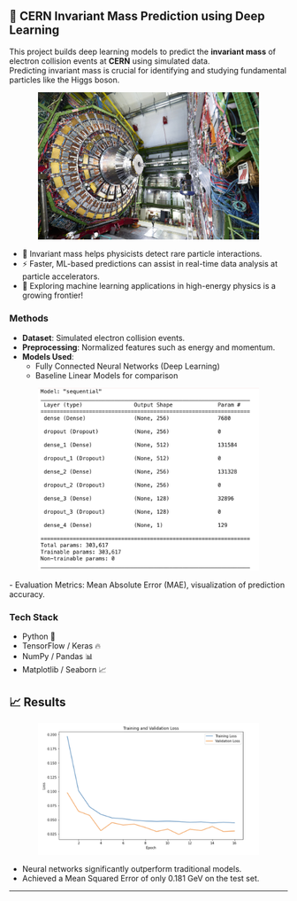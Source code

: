 ## 🚀 CERN Invariant Mass Prediction using Deep Learning

This project builds deep learning models to predict the **invariant mass** of electron collision events at **CERN** using simulated data.  
Predicting invariant mass is crucial for identifying and studying fundamental particles like the Higgs boson.

<p align="center">
  <img src="resources/cern.jpg" width="400">
</p>


- 🎯 Invariant mass helps physicists detect rare particle interactions.
- ⚡ Faster, ML-based predictions can assist in real-time data analysis at particle accelerators.
- 🧠 Exploring machine learning applications in high-energy physics is a growing frontier!

### Methods
- **Dataset**: Simulated electron collision events.
- **Preprocessing**: Normalized features such as energy and momentum.
- **Models Used**:  
  - Fully Connected Neural Networks (Deep Learning)
  - Baseline Linear Models for comparison
 <p align="center">
  <img src="resources/model_arch.png" width="400">
</p>
- Evaluation Metrics: Mean Absolute Error (MAE), visualization of prediction accuracy.

### Tech Stack
- Python 🐍
- TensorFlow / Keras 🔥
- NumPy / Pandas 📊
- Matplotlib / Seaborn 📈

## 📈 Results

<p align="center">
  <img src="resources/CERNresults.png" width="400">
</p>

- Neural networks significantly outperform traditional models.
- Achieved a Mean Squared Error of only 0.181 GeV on the test set.

---
